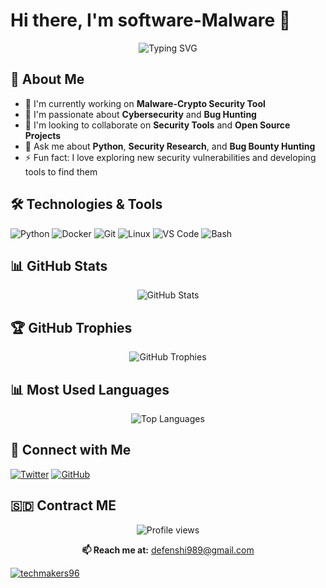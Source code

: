 # Hi there, I'm software-Malware 👋

<div align="center">
  <img src="https://readme-typing-svg.herokuapp.com?font=Fira+Code&pause=1000&color=F7F7F7&center=true&vCenter=true&width=435&lines=Security+Researcher;Bug+Hunter;Python+Developer;Open+Source+Contributor" alt="Typing SVG" />
</div>

## 🚀 About Me

- 🔭 I'm currently working on **Malware-Crypto Security Tool**
- 🌱 I'm passionate about **Cybersecurity** and **Bug Hunting**
- 👯 I'm looking to collaborate on **Security Tools** and **Open Source Projects**
- 💬 Ask me about **Python**, **Security Research**, and **Bug Bounty Hunting**
- ⚡ Fun fact: I love exploring new security vulnerabilities and developing tools to find them

## 🛠️ Technologies & Tools

![Python](https://img.shields.io/badge/-Python-3776AB?style=flat-square&logo=Python&logoColor=white)
![Docker](https://img.shields.io/badge/-Docker-2496ED?style=flat-square&logo=docker&logoColor=white)
![Git](https://img.shields.io/badge/-Git-F05032?style=flat-square&logo=git&logoColor=white)
![Linux](https://img.shields.io/badge/-Linux-FCC624?style=flat-square&logo=linux&logoColor=black)
![VS Code](https://img.shields.io/badge/-VS%20Code-007ACC?style=flat-square&logo=visual-studio-code&logoColor=white)
![Bash](https://img.shields.io/badge/-Bash-4EAA25?style=flat-square&logo=gnu-bash&logoColor=white)

## 📊 GitHub Stats

<div align="center">
  <img src="https://github-readme-stats.vercel.app/api?username=Rezorya-Bug&show_icons=true&theme=radical" alt="GitHub Stats" />
</div>

## 🏆 GitHub Trophies

<div align="center">
  <img src="https://github-profile-trophy.vercel.app/?username=gotr00t0day&theme=radical&no-frame=false&no-bg=true&margin-w=4" alt="GitHub Trophies" />
</div>

## 📊 Most Used Languages

<div align="center">
  <img src="https://github-readme-stats.vercel.app/api/top-langs/?username=gotr00t0day&layout=compact&theme=radical" alt="Top Languages" />
</div>

## 🤝 Connect with Me

[![Twitter](https://img.shields.io/badge/-Twitter-1DA1F2?style=flat-square&logo=Twitter&logoColor=white)](https://twitter.com/@Hackathon3301)
[![GitHub](https://img.shields.io/badge/-GitHub-181717?style=flat-square&logo=GitHub&logoColor=white)](https://github.com/Rezorya-Bug)


## 🇸🇩 Contract ME 

<div align="center">
  <img src="https://komarev.com/ghpvc/?username=YOUR_GITHUB_USERNAME&label=Profile%20views&color=0e75b6&style=flat" alt="Profile views" />
</div>

<div align="center">
  
  **📫 Reach me at:** defenshi989@gmail.com

</div

<p align="left"> <a href="https://github.com/ryo-ma/github-profile-trophy"><img src="https://github-profile-trophy.vercel.app/?username=techmakers96" alt="techmakers96" /></a> </p>
